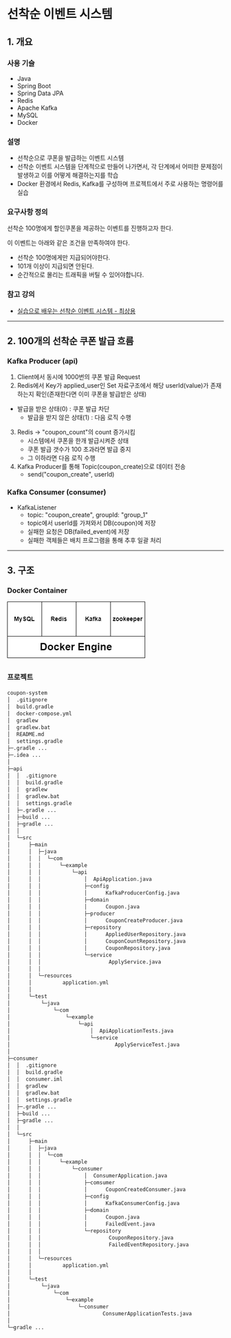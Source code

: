 # 선착순 이벤트 시스템

## 1. 개요

### 사용 기슬

- Java
- Spring Boot
- Spring Data JPA
- Redis
- Apache Kafka
- MySQL
- Docker

### 설명

- 선착순으로 쿠폰을 발급하는 이벤트 시스템
- 선착순 이벤트 시스템을 단계적으로 만들어 나가면서, 각 단계에서 어떠한 문제점이 발생하고 이를 어떻게 해결하는지를 학습
- Docker 환경에서 Redis, Kafka를 구성하며 프로젝트에서 주로 사용하는 명령어를 실습

### 요구사항 정의

선착순 100명에게 할인쿠폰을 제공하는 이벤트를 진행하고자 한다.

이 이벤트는 아래와 같은 조건을 만족하여야 한다.
- 선착순 100명에게만 지급되어야한다.
- 101개 이상이 지급되면 안된다.
- 순간적으로 몰리는 트래픽을 버틸 수 있어야합니다.

### 참고 강의

- [실습으로 배우는 선착순 이벤트 시스템 - 최상용](https://www.inflearn.com/course/%EC%84%A0%EC%B0%A9%EC%88%9C-%EC%9D%B4%EB%B2%A4%ED%8A%B8-%EC%8B%9C%EC%8A%A4%ED%85%9C-%EC%8B%A4%EC%8A%B5#)

---

## 2. 100개의 선착순 쿠폰 발급 흐름

### Kafka Producer (api)

1. Client에서 동시에 1000번의 쿠폰 발급 Request
2. Redis에서 Key가 applied_user인 Set 자료구조에서 해당 userId(value)가 존재하는지 확인(존재한다면 이미 쿠폰을 발급받은 상태)
  - 발급을 받은 상태(0) : 쿠폰 발급 차단
	- 발급을 받지 않은 상태(1) : 다음 로직 수행
3. Redis -> "coupon_count"의 count 증가시킴
	- 시스템에서 쿠폰을 한개 발급시켜준 상태
	- 쿠폰 발급 갯수가 100 초과라면 발급 중지
	- 그 이하라면 다음 로직 수행
4. Kafka Producer를 통해 Topic(coupon_create)으로 데이터 전송
	- send("coupon_create", userId)

### Kafka Consumer (consumer)

- KafkaListener
	- topic: "coupon_create", groupId: "group_1"
	- topic에서 userId를 가져와서 DB(coupon)에 저장
	- 실패한 요청은 DB(failed_event)에 저장
	- 실패한 객체들은 배치 프로그램을 통해 추후 일괄 처리

---

## 3. 구조

### Docker Container

![docker.png](docker.png)

### 프로젝트

```shell
coupon-system
│  .gitignore
│  build.gradle
│  docker-compose.yml
│  gradlew
│  gradlew.bat
│  README.md
│  settings.gradle
├─.gradle ...
├─.idea ...
│
├─api
│  │  .gitignore
│  │  build.gradle
│  │  gradlew
│  │  gradlew.bat
│  │  settings.gradle
│  ├─.gradle ...
│  ├─build ...
│  ├─gradle ...
│  │
│  └─src
│      ├─main
│      │  ├─java
│      │  │  └─com
│      │  │      └─example
│      │  │          └─api
│      │  │              │  ApiApplication.java
│      │  │              ├─config
│      │  │              │      KafkaProducerConfig.java
│      │  │              ├─domain
│      │  │              │      Coupon.java
│      │  │              ├─producer
│      │  │              │      CouponCreateProducer.java
│      │  │              ├─repository
│      │  │              │      AppliedUserRepository.java
│      │  │              │      CouponCountRepository.java
│      │  │              │      CouponRepository.java
│      │  │              └─service
│      │  │                      ApplyService.java
│      │  │
│      │  └─resources
│      │          application.yml
│      │
│      └─test
│          └─java
│              └─com
│                  └─example
│                      └─api
│                          │  ApiApplicationTests.java
│                          └─service
│                                  ApplyServiceTest.java
│
├─consumer
│  │  .gitignore
│  │  build.gradle
│  │  consumer.iml
│  │  gradlew
│  │  gradlew.bat
│  │  settings.gradle
│  ├─.gradle ...
│  ├─build ...
│  ├─gradle ...
│  │
│  └─src
│      ├─main
│      │  ├─java
│      │  │  └─com
│      │  │      └─example
│      │  │          └─consumer
│      │  │              │  ConsumerApplication.java
│      │  │              ├─comsumer
│      │  │              │      CouponCreatedConsumer.java
│      │  │              ├─config
│      │  │              │      KafkaConsumerConfig.java
│      │  │              ├─domain
│      │  │              │      Coupon.java
│      │  │              │      FailedEvent.java
│      │  │              └─repository
│      │  │                      CouponRepository.java
│      │  │                      FailedEventRepository.java
│      │  │
│      │  └─resources
│      │          application.yml
│      │
│      └─test
│          └─java
│              └─com
│                  └─example
│                      └─consumer
│                              ConsumerApplicationTests.java
│
└─gradle ...
```
